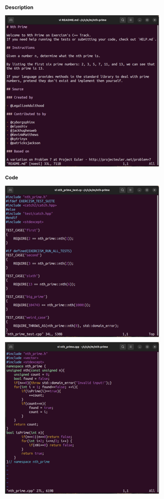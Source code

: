 ### Description 

![Exercism Exercise](nth-prime0.png)

### Code 

![Exercism Exercise](nth-prime1.png)

![Exercism Exercise](nth-prime2.png)